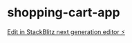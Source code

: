# shopping-cart-app

[Edit in StackBlitz next generation editor ⚡️](https://stackblitz.com/~/github.com/prajakta16m/shopping-cart-app)